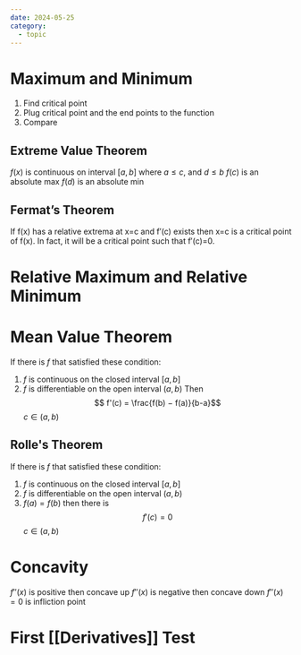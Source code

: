 ```yaml
---
date: 2024-05-25
category:
  - topic
---
```


# Maximum and Minimum
1. Find critical point
2. Plug critical point and the end points to the function
3. Compare
## Extreme Value Theorem
$f(x)$ is continuous on interval $[a,b]$  where $a\le c$, and $d \le b$
$f(c)$ is an absolute max
$f(d)$ is an absolute min
## Fermat’s Theorem
If f(x) has a relative extrema at x=c and f′(c) exists then x=c is a critical point of f(x). In fact, it will be a critical point such that f′(c)=0.
# Relative Maximum and Relative Minimum

# Mean Value Theorem
If there is $f$ that satisfied these condition:
1. $f$ is continuous on the closed interval $[a, b]$
2. $f$ is differentiable on the open interval $(a, b)$
Then
$$ f'(c) = \frac{f(b) − f(a)}{b-a}$$
$c \in (a,b)$
## Rolle's Theorem
If there is $f$ that satisfied these condition:
1. $f$ is continuous on the closed interval $[a, b]$
2. $f$ is differentiable on the open interval $(a, b)$
3. $f(a) = f(b)$ 
then there is
$$f'(c) = 0$$
$c \in (a,b)$
# Concavity
$f''(x)$ is positive then concave up
$f''(x)$ is negative then concave down
$f''(x) = 0$ is infliction point
# First [[Derivatives]] Test